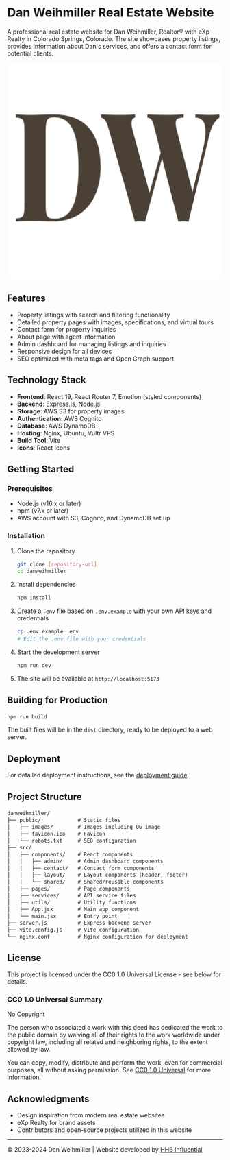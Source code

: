 # Dan Weihmiller Real Estate Website

A professional real estate website for Dan Weihmiller, Realtor® with eXp Realty in Colorado Springs, Colorado. The site showcases property listings, provides information about Dan's services, and offers a contact form for potential clients.

![Dan Weihmiller Real Estate Website](public/images/og-image.jpg)

## Features

- Property listings with search and filtering functionality
- Detailed property pages with images, specifications, and virtual tours
- Contact form for property inquiries
- About page with agent information
- Admin dashboard for managing listings and inquiries
- Responsive design for all devices
- SEO optimized with meta tags and Open Graph support

## Technology Stack

- **Frontend**: React 19, React Router 7, Emotion (styled components)
- **Backend**: Express.js, Node.js
- **Storage**: AWS S3 for property images
- **Authentication**: AWS Cognito
- **Database**: AWS DynamoDB
- **Hosting**: Nginx, Ubuntu, Vultr VPS
- **Build Tool**: Vite
- **Icons**: React Icons

## Getting Started

### Prerequisites

- Node.js (v16.x or later)
- npm (v7.x or later)
- AWS account with S3, Cognito, and DynamoDB set up

### Installation

1. Clone the repository
   ```bash
   git clone [repository-url]
   cd danweihmiller
   ```

2. Install dependencies
   ```bash
   npm install
   ```

3. Create a `.env` file based on `.env.example` with your own API keys and credentials
   ```bash
   cp .env.example .env
   # Edit the .env file with your credentials
   ```

4. Start the development server
   ```bash
   npm run dev
   ```

5. The site will be available at `http://localhost:5173`

## Building for Production

```bash
npm run build
```

The built files will be in the `dist` directory, ready to be deployed to a web server.

## Deployment

For detailed deployment instructions, see the [deployment guide](deployment-guide.md).

## Project Structure

```
danweihmiller/
├── public/            # Static files
│   ├── images/        # Images including OG image
│   ├── favicon.ico    # Favicon
│   └── robots.txt     # SEO configuration
├── src/
│   ├── components/    # React components
│   │   ├── admin/     # Admin dashboard components
│   │   ├── contact/   # Contact form components
│   │   ├── layout/    # Layout components (header, footer)
│   │   └── shared/    # Shared/reusable components
│   ├── pages/         # Page components
│   ├── services/      # API service files
│   ├── utils/         # Utility functions
│   ├── App.jsx        # Main app component
│   └── main.jsx       # Entry point
├── server.js          # Express backend server
├── vite.config.js     # Vite configuration
└── nginx.conf         # Nginx configuration for deployment
```

## License

This project is licensed under the CC0 1.0 Universal License - see below for details.

### CC0 1.0 Universal Summary

No Copyright

The person who associated a work with this deed has dedicated the work to the public domain by waiving all of their rights to the work worldwide under copyright law, including all related and neighboring rights, to the extent allowed by law.

You can copy, modify, distribute and perform the work, even for commercial purposes, all without asking permission. See [CC0 1.0 Universal](https://creativecommons.org/publicdomain/zero/1.0/) for more information.

## Acknowledgments

- Design inspiration from modern real estate websites
- eXp Realty for brand assets
- Contributors and open-source projects utilized in this website

---

© 2023-2024 Dan Weihmiller | Website developed by [HH6 Influential](https://hh6influential.com/)

